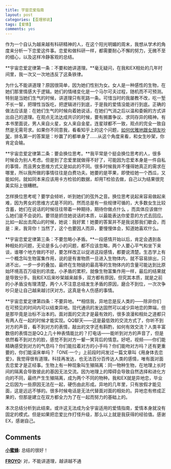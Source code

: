 ```yaml
---
title: 宇宙恋爱指南
layout: post
categories: [歪理邪说]
tags: [爱情]
comments: yes
---
```


作为一个自认为越来越有科研精神的人，在这个阳光明媚的周末，我想从学术的角度来分析一下恋爱这件事。恋爱和做科研一样，都需要耐心不懈的努力，无微不至的细心，以及这样冷静客观的总结。 

**宇宙恋爱定律第一条：不要和她讲道理。**毫无疑问，在我和EX相处的几年时间里，我一次又一次地违反了这条铁律。 

为什么不能讲道理？原因很简单，因为她们性别为女。女人是一种感性的生物，在她们那里情感大于逻辑。她们的情绪变化是一个马尔可夫过程，随机而不可预测。特别是当她们生气的时候，讲道理只有死路一条。可惜当时的我屡教不改，吃一堑不长一智，把理性当饭吃，把逻辑进行到底，于是我的爱情没能进行到底。正确的做法应该是：在她们生气的时候向着她说话，在她们气消之后以温和委婉的方式讲出自己的道理。在观点无法达成共识的时候，要有搁置争议、求同存异的精神。有本书里面说，男人来自火星，女人来自金星。连星球都不一致，观点的完全一致自然是无需苛求。如果你不同意我，看看知乎上的这个问题，[如何优雅地跟女朋友吵架](http://www.zhihu.com/question/21710601)，排名第一的答案是：吵赢了的都单身了……从这个角度来看，和女生吵架，你肯定会输。 

**宇宙恋爱定律第二条：要会换位思考。**我平常是个挺会换位思考的人，很多时候会为别人考虑。但是到了恋爱里就做得不好了，可能因为恋爱本身是一件自私的事情，而且男女思维方式又是如此的不同。很多时候我并不懂得她真正的需求在哪里，所以我所做的事情往往是白费功夫。她要的是苹果，即使给她一个西瓜，又能如何。就如同本来应该用卡方检验的数据，却用T检验去做，自己以为结果很完美实际上很糟糕。 

怎样换位思考呢？要学会倾听，听到她们的弦外之音。换位思考说起来容易做起来难，因为男女的思维方式是不同的。然而总是有一些规律可循的，大多数女生比较含蓄，她们在说话的时候往往带着一种期待，期待你做点什么 ，而具体应该做什么她们是不会说的。要领是抓住她说话的本质，以最能表达你爱意的方式去回应。比如一起出去爬山的时候，她说：我好累！她要的答案并不是我说那我们歇会，而是：来，我背你！当然了，这个也要因人而异，要慢慢体会，知道她喜欢什么。 

**宇宙恋爱定律第三条：不要忽略小矛盾。**一段感情开始以后，肯定会遇到各种相处的问题，无论是多么小的问题，都不应该忽略，两个人要心平气和坐下来谈，谁哪个地方做的不好，要怎样改正以促进这段感情，都要说清楚。生态学上有一个概念叫生物富集作用，说的是有害物质一旦进入生物体内，就不容易排出，只进不出，一步一步的叠加，最终在生物链的最高等的生物体内的含量可能达到比原始环境高百万级别的浓度。小矛盾的累积，就像生物富集作用一样，最后的结果就是导致分手。我和EX后来吵架越来越多，双方都有原因，但究其本质，就是之前的小矛盾没有理清楚，两个人不注意总结发生矛盾的原因，磨合不到位，一次次争吵只是让自己越来越讨厌对方。这真是令人伤感的事情。 

**宇宙恋爱定律第四条：不要异地。**相信我，异地恋是反人类的——除非你们在可预见的时间内可以结束异地。现代通讯的发达固然可以减少异地恋的弊端，但是那毕竟是治标不治本的。面对面的交流才是最有效的，很多浪漫和相处之道都只有两人在一起的时候才能实现。QQ聊天——这是最低效的交流方式了，你听不到对方的声音，看不到对方的表情，敲出的文字还有斟酌，如何有效交流？人类丰富数倍的表情岂是QQ上几十种表情能比的？打电话——能听到对方的声音了，但是依然看不到对方的脸，感觉不到对方一颦一笑背后的情意。好吧，视频——你们能精确感受到对方的气息吗？你们能拉着对方的小手吗？你们能吻对方吗？还有更重要的，你们能滚床单吗？「ONE·一个」上前段时间发过一篇文章叫《用身体去恋爱》，我觉得很有道理。科技再发达，也无法百分百传达人类的感情，唯有面对面去恋爱才是正经事。生物上有一种现象叫生殖隔离：同一物种生物，在地理上长时间的隔离会导致彼此的基因无法交流。因为地理上的障碍会导致自然选择和进化方向的不同，最终产生生殖隔离，成为两个不同的物种。我和EX就是异地恋，毕业之后因为一些原因无法在一起，硬伤由此形成。异地的几年里，只有放假才能见面，这是远远不够的。很多时候电话是无法代替面对面的相处的。异地恋有修成正果的，但那是建立在双方都全力为了在一起而努力的基础上的。 

本次总结分析到此结束。或许这无法成为全宇宙适用的爱情指南，爱情本身就没有固定的模式。但是如果把恋爱比作打怪升级，那么以上就是我获得的经验值。感谢EX，感谢自己。

## Comments

**[小蜜蜂](#88 "2013-12-16 00:06:36"):** 总结的很好！

**[FROYO](#93 "2013-12-18 19:54:08"):** 对，不能讲道理，越讲越不通

